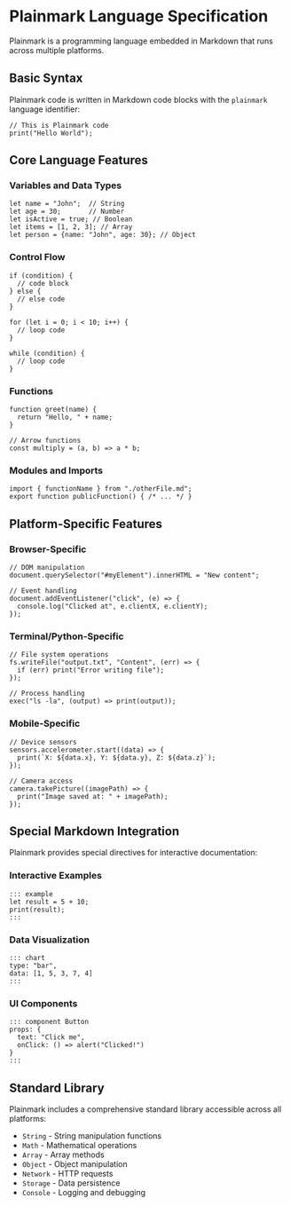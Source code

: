 # Plainmark Language Specification

Plainmark is a programming language embedded in Markdown that runs across multiple platforms.

## Basic Syntax

Plainmark code is written in Markdown code blocks with the `plainmark` language identifier:

```plainmark
// This is Plainmark code
print("Hello World");
```

## Core Language Features

### Variables and Data Types
```plainmark
let name = "John";  // String
let age = 30;       // Number
let isActive = true; // Boolean
let items = [1, 2, 3]; // Array
let person = {name: "John", age: 30}; // Object
```

### Control Flow
```plainmark
if (condition) {
  // code block
} else {
  // else code
}

for (let i = 0; i < 10; i++) {
  // loop code
}

while (condition) {
  // loop code
}
```

### Functions
```plainmark
function greet(name) {
  return "Hello, " + name;
}

// Arrow functions
const multiply = (a, b) => a * b;
```

### Modules and Imports
```plainmark
import { functionName } from "./otherFile.md";
export function publicFunction() { /* ... */ }
```

## Platform-Specific Features

### Browser-Specific
```plainmark
// DOM manipulation
document.querySelector("#myElement").innerHTML = "New content";

// Event handling
document.addEventListener("click", (e) => {
  console.log("Clicked at", e.clientX, e.clientY);
});
```

### Terminal/Python-Specific
```plainmark
// File system operations
fs.writeFile("output.txt", "Content", (err) => {
  if (err) print("Error writing file");
});

// Process handling
exec("ls -la", (output) => print(output));
```

### Mobile-Specific
```plainmark
// Device sensors
sensors.accelerometer.start((data) => {
  print(`X: ${data.x}, Y: ${data.y}, Z: ${data.z}`);
});

// Camera access
camera.takePicture((imagePath) => {
  print("Image saved at: " + imagePath);
});
```

## Special Markdown Integration

Plainmark provides special directives for interactive documentation:

### Interactive Examples
```plainmark
::: example
let result = 5 + 10;
print(result);
:::
```

### Data Visualization
```plainmark
::: chart
type: "bar",
data: [1, 5, 3, 7, 4]
:::
```

### UI Components
```plainmark
::: component Button
props: {
  text: "Click me",
  onClick: () => alert("Clicked!")
}
:::
```

## Standard Library

Plainmark includes a comprehensive standard library accessible across all platforms:

- `String` - String manipulation functions
- `Math` - Mathematical operations
- `Array` - Array methods
- `Object` - Object manipulation
- `Network` - HTTP requests
- `Storage` - Data persistence
- `Console` - Logging and debugging